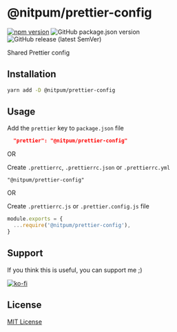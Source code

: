 # @nitpum/prettier-config

[![npm version](https://img.shields.io/npm/v/@nitpum/prettier-config.svg?style=flat)](https://www.npmjs.com/package/@nitpum/prettier-config) ![GitHub package.json version](https://img.shields.io/github/package-json/v/nitpum/prettier-config) ![GitHub release (latest SemVer)](https://img.shields.io/github/v/release/nitpum/prettier-config)

Shared Prettier config

## Installation

```bash
yarn add -D @nitpum/prettier-config
```

## Usage

Add the `prettier` key to `package.json` file

```json
  "prettier": "@nitpum/prettier-config"
```

OR

Create `.prettierrc`, `.prettierrc.json` or `.prettierrc.yml`

```
"@nitpum/prettier-config"
```

OR

Create `.prettierrc.js` or `.prettier.config.js` file

```js
module.exports = {
  ...require('@nitpum/prettier-config'),
}
```

## Support

If you think this is useful, you can support me ;)

[![ko-fi](https://ko-fi.com/img/githubbutton_sm.svg)](https://ko-fi.com/F1F21LCOB)

## License

[MIT License](LICENSE)
